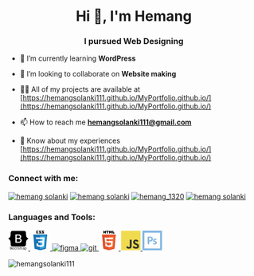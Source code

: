 <h1 align="center">Hi 👋, I'm Hemang</h1>
<h3 align="center">I pursued Web Designing</h3>

- 🌱 I’m currently learning **WordPress**

- 👯 I’m looking to collaborate on **Website making**

- 👨‍💻 All of my projects are available at [https://hemangsolanki111.github.io/MyPortfolio.github.io/](https://hemangsolanki111.github.io/MyPortfolio.github.io/)

- 📫 How to reach me **hemangsolanki111@gmail.com**

- 📄 Know about my experiences [https://hemangsolanki111.github.io/MyPortfolio.github.io/](https://hemangsolanki111.github.io/MyPortfolio.github.io/)

<h3 align="left">Connect with me:</h3>
<p align="left">
<a href="https://www.linkedin.com/in/hemang-solanki-621143296?utm_source=share&utm_campaign=share_via&utm_content=profile&utm_medium=android_app" target="blank"><img align="center" src="https://raw.githubusercontent.com/rahuldkjain/github-profile-readme-generator/master/src/images/icons/Social/linked-in-alt.svg" alt="hemang solanki" height="30" width="40" /></a>
<a href="https://www.facebook.com/hemang.solanki.961?mibextid=ZbWKwL" target="blank"><img align="center" src="https://raw.githubusercontent.com/rahuldkjain/github-profile-readme-generator/master/src/images/icons/Social/facebook.svg" alt="hemang solanki" height="30" width="40" /></a>
<a href="https://instagram.com/hemang_1320?igshid=OGQ5ZDc2ODk2ZA==" target="blank"><img align="center" src="https://raw.githubusercontent.com/rahuldkjain/github-profile-readme-generator/master/src/images/icons/Social/instagram.svg" alt="hemang_1320" height="30" width="40" /></a>
<a href="https://youtube.com/@HJSVlogss?si=RhWea90-uGA3Amib" target="blank"><img align="center" src="https://raw.githubusercontent.com/rahuldkjain/github-profile-readme-generator/master/src/images/icons/Social/youtube.svg" alt="hemang solanki" height="30" width="40" /></a>
</p>

<h3 align="left">Languages and Tools:</h3>
<p align="left"> <a href="https://getbootstrap.com" target="_blank" rel="noreferrer"> <img src="https://raw.githubusercontent.com/devicons/devicon/master/icons/bootstrap/bootstrap-plain-wordmark.svg" alt="bootstrap" width="40" height="40"/> </a> <a href="https://www.w3schools.com/css/" target="_blank" rel="noreferrer"> <img src="https://raw.githubusercontent.com/devicons/devicon/master/icons/css3/css3-original-wordmark.svg" alt="css3" width="40" height="40"/> </a> <a href="https://www.figma.com/" target="_blank" rel="noreferrer"> <img src="https://www.vectorlogo.zone/logos/figma/figma-icon.svg" alt="figma" width="40" height="40"/> </a> <a href="https://git-scm.com/" target="_blank" rel="noreferrer"> <img src="https://www.vectorlogo.zone/logos/git-scm/git-scm-icon.svg" alt="git" width="40" height="40"/> </a> <a href="https://www.w3.org/html/" target="_blank" rel="noreferrer"> <img src="https://raw.githubusercontent.com/devicons/devicon/master/icons/html5/html5-original-wordmark.svg" alt="html5" width="40" height="40"/> </a> <a href="https://developer.mozilla.org/en-US/docs/Web/JavaScript" target="_blank" rel="noreferrer"> <img src="https://raw.githubusercontent.com/devicons/devicon/master/icons/javascript/javascript-original.svg" alt="javascript" width="40" height="40"/> </a> <a href="https://www.photoshop.com/en" target="_blank" rel="noreferrer"> <img src="https://raw.githubusercontent.com/devicons/devicon/master/icons/photoshop/photoshop-line.svg" alt="photoshop" width="40" height="40"/> </a> </p>

<p><img align="center" src="https://github-readme-stats.vercel.app/api/top-langs?username=hemangsolanki111&show_icons=true&locale=en&layout=compact" alt="hemangsolanki111" /></p>
